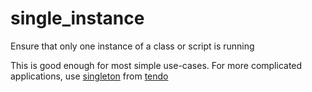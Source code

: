 single_instance
===============

Ensure that only one instance of a class or script is running

This is good enough for most simple use-cases.
For more complicated applications, use [singleton](https://github.com/pycontribs/tendo/blob/master/tendo/singleton.py) from [tendo](https://github.com/pycontribs/tendo)
